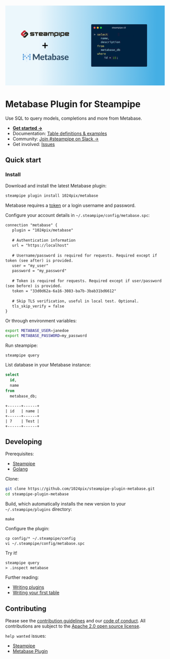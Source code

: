 ![Steampipe + Metabase](docs/metabase-social-graphic.png)

# Metabase Plugin for Steampipe

Use SQL to query models, completions and more from Metabase.

- **[Get started →](https://hub.steampipe.io/plugins/1024pix/metabase)**
- Documentation: [Table definitions & examples](https://hub.steampipe.io/plugins/1024pix/metabase/tables)
- Community: [Join #steampipe on Slack →](https://turbot.com/community/join)
- Get involved: [Issues](https://github.com/1024pix/steampipe-plugin-metabase/issues)

## Quick start

### Install

Download and install the latest Metabase plugin:

```bash
steampipe plugin install 1024pix/metabase
```

Metabase requires a [token](https://www.metabase.com/learn/administration/metabase-api#authenticate-your-requests-with-a-session-token) or a login username and password.

Configure your account details in `~/.steampipe/config/metabase.spc`:

```hcl
connection "metabase" {
   plugin = "1024pix/metabase"

   # Authentication information
   url = "https://localhost"

   # Username/password is required for requests. Required except if token (see after) is provided.
   user = "my_user"
   password = "my_password"

   # Token is required for requests. Required except if user/password (see before) is provided.
   token = "33d0d62a-6a16-3083-ba7b-3bab31bd6612"

   # Skip TLS verification, useful in local test. Optional.
   tls_skip_verify = false
}
```

Or through environment variables:

```sh
export METABASE_USER=janedoe
export METABASE_PASSWORD=my_password
```

Run steampipe:

```shell
steampipe query
```

List database in your Metabase instance:

```sql
select
  id,
  name
from
  metabase_db;
```

```
+------+------+
| id   | name |
+------+------+
| 7    | Test |
+------+------+
```

## Developing

Prerequisites:

- [Steampipe](https://steampipe.io/downloads)
- [Golang](https://golang.org/doc/install)

Clone:

```sh
git clone https://github.com/1024pix/steampipe-plugin-metabase.git
cd steampipe-plugin-metabase
```

Build, which automatically installs the new version to your `~/.steampipe/plugins` directory:

```
make
```

Configure the plugin:

```
cp config/* ~/.steampipe/config
vi ~/.steampipe/config/metabase.spc
```

Try it!

```
steampipe query
> .inspect metabase
```

Further reading:

- [Writing plugins](https://steampipe.io/docs/develop/writing-plugins)
- [Writing your first table](https://steampipe.io/docs/develop/writing-your-first-table)

## Contributing

Please see the [contribution guidelines](https://github.com/turbot/steampipe/blob/main/CONTRIBUTING.md) and our [code of conduct](https://github.com/turbot/steampipe/blob/main/CODE_OF_CONDUCT.md). All contributions are subject to the [Apache 2.0 open source license](https://github.com/1024pix/steampipe-plugin-metabase/blob/main/LICENSE).

`help wanted` issues:

- [Steampipe](https://github.com/turbot/steampipe/labels/help%20wanted)
- [Metabase Plugin](https://github.com/1024pix/steampipe-plugin-metabase/labels/help%20wanted)
